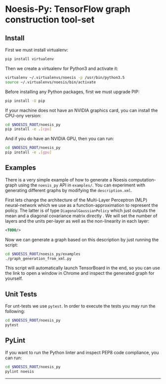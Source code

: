 # Noesis-Py: TensorFlow graph construction tool-set

## Install

First we must install virtualenv:
```bash
pip install virtualenv
```

Then we create a virtualenv for Python3 and activate it:
```bash
virtualenv ~/.virtualenvs/noesis -p /usr/bin/python3.5
source ~/.virtualenvs/noesis/bin/activate
```

Before installing any Python packages, first we must upgrade PIP:
```bash
pip install -U pip
```

If your machine does not have an NVIDIA graphics card, you can install the CPU-ony version:
```bash
cd $NOESIS_ROOT/noesis_py
pip install -e .[cpu]
```

And if you do have an NVIDIA GPU, then you can run:
```bash
cd $NOESIS_ROOT/noesis_py
pip install -e .[gpu]
```

## Examples

There is a very simple example of how to generate a Noesis computation-graph using the `noesis_py` API in `examples/`. You can 
experiment with generating different graphs by modifying the `description.xml`.

First lets change the architecture of the Multi-Layer Perceptron (MLP) neural-network which we use as a function-approximation to represent 
the policy. The latter is of type `DiagonalGaussianPolicy` which just outputs the mean and a diagonal covariance matrix directly
. We will set the number of layers and the units per-layer as well as the non-linearity in each layer:
```XML
<TODO/>
```

Now we can generate a graph based on this description by just running the script:
```bash
cd $NOESIS_ROOT/noesis_py/examples
./graph_generation_from_xml.py
```

This script will automatically launch TensorBoard in the end, so you can use the link to open a window in Chrome and inspect the generated
graph for yourself.

## Unit Tests

For unt-tests we use `pytest`. In order to execute the tests you may run the following:
```bash
cd $NOESIS_ROOT/noesis_py
pytest
```


## PyLint

If you want to run the Python linter and inspect PEP8 code compliance, you can run:
```bash
cd $NOESIS_ROOT/noesis_py
pylint noesis
```


----

